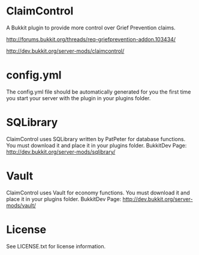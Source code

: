 ClaimControl
============

A Bukkit plugin to provide more control over Grief Prevention claims.

http://forums.bukkit.org/threads/req-griefprevention-addon.103434/

http://dev.bukkit.org/server-mods/claimcontrol/

config.yml
==========

The config.yml file should be automatically generated for you the first time you start your server with the plugin in your plugins folder.

SQLibrary
=========

ClaimControl uses SQLibrary written by PatPeter for database functions.
You must download it and place it in your plugins folder.
BukkitDev Page: http://dev.bukkit.org/server-mods/sqlibrary/

Vault
=====

ClaimControl uses Vault for economy functions.
You must download it and place it in your plugins folder.
BukkitDev Page: http://dev.bukkit.org/server-mods/vault/

License
=======

See LICENSE.txt for license information.